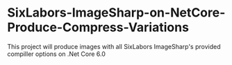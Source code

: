 # SixLabors-ImageSharp-on-NetCore-Produce-Compress-Variations
This project will produce images with all SixLabors ImageSharp's provided compiller options on .Net Core 6.0 
